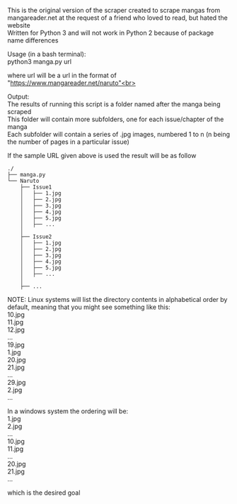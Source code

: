 This is the original version of the scraper created to scrape mangas from mangareader.net at the request of a friend who loved to read, but hated the website<br>
Written for Python 3 and will not work in Python 2 because of package name differences<br>

Usage (in a bash terminal):<br>
    python3 manga.py url

where url will be a url in the format of "https://www.mangareader.net/naruto"<br>

Output:<br>
The results of running this script is a folder named after the manga being scraped<br>
This folder will contain more subfolders, one for each issue/chapter of the manga<br>
Each subfolder will contain a series of .jpg images, numbered 1 to n (n being the number of pages in a particular issue)<br>

If the sample URL given above is used the result will be as follow<br>

    ./
    ├── manga.py
    └── Naruto
        ├── Issue1
        │   ├── 1.jpg
        │   ├── 2.jpg
        │   ├── 3.jpg
        │   ├── 4.jpg
        │   ├── 5.jpg
        │   ├── ...
        │   
        ├── Issue2
        │   ├── 1.jpg
        │   ├── 2.jpg
        │   ├── 3.jpg
        │   ├── 4.jpg
        │   ├── 5.jpg
        │   ├── ...
        │
        ├── ...


NOTE: Linux systems will list the directory contents in alphabetical order by default, meaning that you might see something like this:<br>
10.jpg<br>
11.jpg<br>
12.jpg<br>
...<br>
19.jpg<br>
1.jpg<br>
20.jpg<br>
21.jpg<br>
...<br>
29.jpg<br>
2.jpg<br>
...<br>

In a windows system the ordering will be:<br>
1.jpg<br>
2.jpg<br>
...<br>
10.jpg<br>
11.jpg<br>
...<br>
20.jpg<br>
21.jpg<br>
...<br>

which is the desired goal<br>